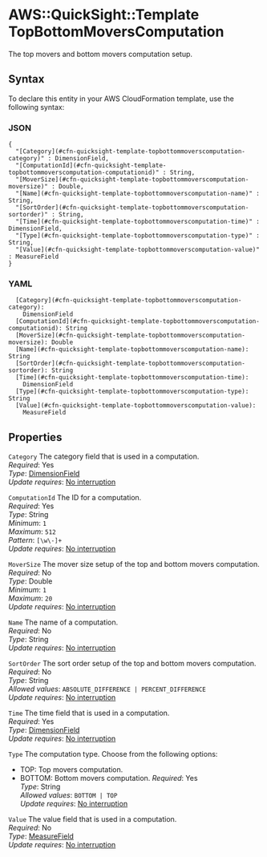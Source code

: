 # AWS::QuickSight::Template TopBottomMoversComputation<a name="aws-properties-quicksight-template-topbottommoverscomputation"></a>

The top movers and bottom movers computation setup\.

## Syntax<a name="aws-properties-quicksight-template-topbottommoverscomputation-syntax"></a>

To declare this entity in your AWS CloudFormation template, use the following syntax:

### JSON<a name="aws-properties-quicksight-template-topbottommoverscomputation-syntax.json"></a>

```
{
  "[Category](#cfn-quicksight-template-topbottommoverscomputation-category)" : DimensionField,
  "[ComputationId](#cfn-quicksight-template-topbottommoverscomputation-computationid)" : String,
  "[MoverSize](#cfn-quicksight-template-topbottommoverscomputation-moversize)" : Double,
  "[Name](#cfn-quicksight-template-topbottommoverscomputation-name)" : String,
  "[SortOrder](#cfn-quicksight-template-topbottommoverscomputation-sortorder)" : String,
  "[Time](#cfn-quicksight-template-topbottommoverscomputation-time)" : DimensionField,
  "[Type](#cfn-quicksight-template-topbottommoverscomputation-type)" : String,
  "[Value](#cfn-quicksight-template-topbottommoverscomputation-value)" : MeasureField
}
```

### YAML<a name="aws-properties-quicksight-template-topbottommoverscomputation-syntax.yaml"></a>

```
  [Category](#cfn-quicksight-template-topbottommoverscomputation-category):
    DimensionField
  [ComputationId](#cfn-quicksight-template-topbottommoverscomputation-computationid): String
  [MoverSize](#cfn-quicksight-template-topbottommoverscomputation-moversize): Double
  [Name](#cfn-quicksight-template-topbottommoverscomputation-name): String
  [SortOrder](#cfn-quicksight-template-topbottommoverscomputation-sortorder): String
  [Time](#cfn-quicksight-template-topbottommoverscomputation-time):
    DimensionField
  [Type](#cfn-quicksight-template-topbottommoverscomputation-type): String
  [Value](#cfn-quicksight-template-topbottommoverscomputation-value):
    MeasureField
```

## Properties<a name="aws-properties-quicksight-template-topbottommoverscomputation-properties"></a>

`Category` <a name="cfn-quicksight-template-topbottommoverscomputation-category"></a>
The category field that is used in a computation\.  
_Required_: Yes  
_Type_: [DimensionField](aws-properties-quicksight-template-dimensionfield.md)  
_Update requires_: [No interruption](https://docs.aws.amazon.com/AWSCloudFormation/latest/UserGuide/using-cfn-updating-stacks-update-behaviors.html#update-no-interrupt)

`ComputationId` <a name="cfn-quicksight-template-topbottommoverscomputation-computationid"></a>
The ID for a computation\.  
_Required_: Yes  
_Type_: String  
_Minimum_: `1`  
_Maximum_: `512`  
_Pattern_: `[\w\-]+`  
_Update requires_: [No interruption](https://docs.aws.amazon.com/AWSCloudFormation/latest/UserGuide/using-cfn-updating-stacks-update-behaviors.html#update-no-interrupt)

`MoverSize` <a name="cfn-quicksight-template-topbottommoverscomputation-moversize"></a>
The mover size setup of the top and bottom movers computation\.  
_Required_: No  
_Type_: Double  
_Minimum_: `1`  
_Maximum_: `20`  
_Update requires_: [No interruption](https://docs.aws.amazon.com/AWSCloudFormation/latest/UserGuide/using-cfn-updating-stacks-update-behaviors.html#update-no-interrupt)

`Name` <a name="cfn-quicksight-template-topbottommoverscomputation-name"></a>
The name of a computation\.  
_Required_: No  
_Type_: String  
_Update requires_: [No interruption](https://docs.aws.amazon.com/AWSCloudFormation/latest/UserGuide/using-cfn-updating-stacks-update-behaviors.html#update-no-interrupt)

`SortOrder` <a name="cfn-quicksight-template-topbottommoverscomputation-sortorder"></a>
The sort order setup of the top and bottom movers computation\.  
_Required_: No  
_Type_: String  
_Allowed values_: `ABSOLUTE_DIFFERENCE | PERCENT_DIFFERENCE`  
_Update requires_: [No interruption](https://docs.aws.amazon.com/AWSCloudFormation/latest/UserGuide/using-cfn-updating-stacks-update-behaviors.html#update-no-interrupt)

`Time` <a name="cfn-quicksight-template-topbottommoverscomputation-time"></a>
The time field that is used in a computation\.  
_Required_: Yes  
_Type_: [DimensionField](aws-properties-quicksight-template-dimensionfield.md)  
_Update requires_: [No interruption](https://docs.aws.amazon.com/AWSCloudFormation/latest/UserGuide/using-cfn-updating-stacks-update-behaviors.html#update-no-interrupt)

`Type` <a name="cfn-quicksight-template-topbottommoverscomputation-type"></a>
The computation type\. Choose from the following options:

- TOP: Top movers computation\.
- BOTTOM: Bottom movers computation\.
  _Required_: Yes  
  _Type_: String  
  _Allowed values_: `BOTTOM | TOP`  
  _Update requires_: [No interruption](https://docs.aws.amazon.com/AWSCloudFormation/latest/UserGuide/using-cfn-updating-stacks-update-behaviors.html#update-no-interrupt)

`Value` <a name="cfn-quicksight-template-topbottommoverscomputation-value"></a>
The value field that is used in a computation\.  
_Required_: No  
_Type_: [MeasureField](aws-properties-quicksight-template-measurefield.md)  
_Update requires_: [No interruption](https://docs.aws.amazon.com/AWSCloudFormation/latest/UserGuide/using-cfn-updating-stacks-update-behaviors.html#update-no-interrupt)
